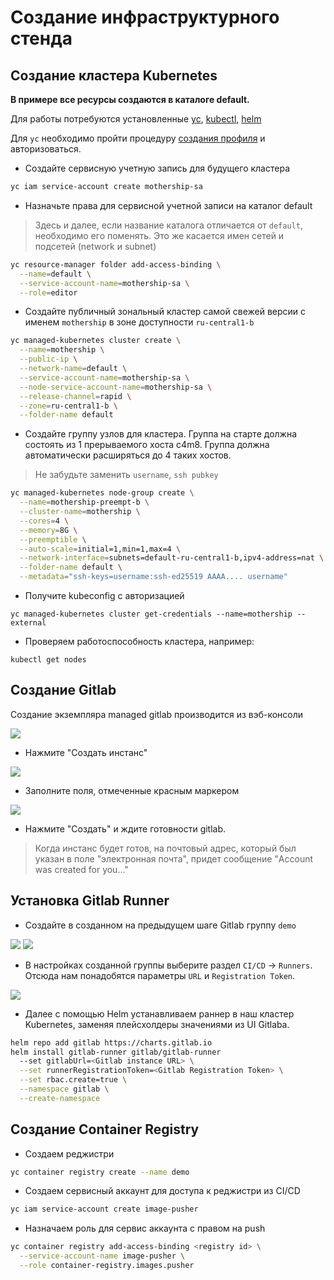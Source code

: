 # Создание инфраструктурного стенда

## Создание кластера Kubernetes

**В примере все ресурсы создаются в каталоге default.**

Для работы потребуются установленные
[yc](https://cloud.yandex.ru/docs/cli/operations/install-cli),
[kubectl](https://kubernetes.io/ru/docs/tasks/tools/install-kubectl/),
[helm](https://helm.sh/docs/intro/install/)

Для `yc` необходимо пройти процедуру [создания профиля](https://cloud.yandex.ru/docs/cli/quickstart#initialize)
и авторизоваться.

* Создайте сервисную учетную запись для будущего кластера

```bash
yc iam service-account create mothership-sa
```

* Назначьте права для сервисной учетной записи на каталог default

> Здесь и далее, если название каталога отличается от `default`,
> необходимо его поменять.
> Это же касается имен сетей и подсетей (network и subnet)

```bash
yc resource-manager folder add-access-binding \
  --name=default \
  --service-account-name=mothership-sa \
  --role=editor
```

* Создайте публичный зональный кластер самой свежей версии с именем `mothership`
в зоне доступности `ru-central1-b`

```bash
yc managed-kubernetes cluster create \
  --name=mothership \
  --public-ip \
  --network-name=default \
  --service-account-name=mothership-sa \
  --node-service-account-name=mothership-sa \
  --release-channel=rapid \
  --zone=ru-central1-b \
  --folder-name default
```

* Создайте группу узлов для кластера.
Группа на старте должна состоять из 1 прерываемого хоста c4m8.
Группа должна автоматически расширяться до 4 таких хостов.

> Не забудьте заменить `username`, `ssh pubkey`

```bash
yc managed-kubernetes node-group create \
  --name=mothership-preempt-b \
  --cluster-name=mothership \
  --cores=4 \
  --memory=8G \
  --preemptible \
  --auto-scale=initial=1,min=1,max=4 \
  --network-interface=subnets=default-ru-central1-b,ipv4-address=nat \
  --folder-name default \
  --metadata="ssh-keys=username:ssh-ed25519 AAAA.... username"
```

* Получите kubeconfig с авторизацией

```
yc managed-kubernetes cluster get-credentials --name=mothership --external
```

* Проверяем работоспособность кластера, например:

```
kubectl get nodes
```

## Создание Gitlab

Создание экземпляра managed gitlab производится из вэб-консоли

![](../img/gitlab1.png)

* Нажмите "Создать инстанс"

![](../img/gitlab2.png)

* Заполните поля, отмеченные красным маркером

![](../img/gitlab3.png)

* Нажмите "Создать" и ждите готовности gitlab.

> Когда инстанс будет готов, на почтовый адрес, который был указан в поле
> "электронная почта", придет сообщение "Account was created for you..."

## Установка Gitlab Runner

* Создайте в созданном на предыдущем шаге Gitlab группу `demo`

![](../img/gitlab4.png)
![](../img/gitlab5.png)

* В настройках созданной группы выберите раздел `CI/CD` -> `Runners`.
Отсюда нам понадобятся параметры `URL` и `Registration Token`.

![](../img/gitlab6.png)

* Далее с помощью Helm устанавливаем раннер в наш кластер Kubernetes,
заменяя плейсхолдеры значениями из UI Gitlabа.

```bash
helm repo add gitlab https://charts.gitlab.io
helm install gitlab-runner gitlab/gitlab-runner
  --set gitlabUrl=<Gitlab instance URL> \
  --set runnerRegistrationToken=<Gitlab Registration Token> \
  --set rbac.create=true \
  --namespace gitlab \
  --create-namespace
```

## Создание Container Registry

* Создаем реджистри

```bash
yc container registry create --name demo
```

* Создаем сервисный аккаунт для доступа к реджистри из CI/CD

```bash
yc iam service-account create image-pusher
```

* Назначаем роль для сервис аккаунта с правом на push

```bash
yc container registry add-access-binding <registry id> \
  --service-account-name image-pusher \
  --role container-registry.images.pusher
```
